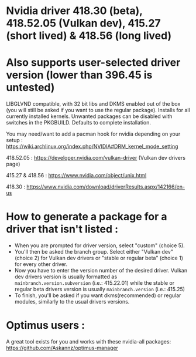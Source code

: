 # Nvidia driver 418.30 (beta), 418.52.05 (Vulkan dev), 415.27 (short lived) & 418.56 (long lived)
# Also supports user-selected driver version (lower than 396.45 is untested)

LIBGLVND compatible, with 32 bit libs and DKMS enabled out of the box (you will still be asked if you want to use the regular package). Installs for all currently installed kernels.
Unwanted packages can be disabled with switches in the PKGBUILD. Defaults to complete installation.

You may need/want to add a pacman hook for nvidia depending on your setup : https://wiki.archlinux.org/index.php/NVIDIA#DRM_kernel_mode_setting

418.52.05 : https://developer.nvidia.com/vulkan-driver (Vulkan dev drivers page)

415.27 & 418.56 : https://www.nvidia.com/object/unix.html

418.30 : https://www.nvidia.com/download/driverResults.aspx/142166/en-us


# How to generate a package for a driver that isn't listed :

- When you are prompted for driver version, select "custom" (choice 5).
- You'll then be asked the branch group. Select either "Vulkan dev" (choice 2) for Vulkan dev drivers or "stable or regular beta" (choice 1) for every other driver.
- Now you have to enter the version number of the desired driver. Vulkan dev drivers version is usually formatted as `mainbranch.version.subversion` (i.e.: 415.22.01) while the stable or regular beta drivers version is usually `mainbranch.version` (i.e.: 415.25)
- To finish, you'll be asked if you want dkms(recommended) or regular modules, similarly to the usual drivers versions.

# Optimus users :

A great tool exists for you and works with these nvidia-all packages: https://github.com/Askannz/optimus-manager
